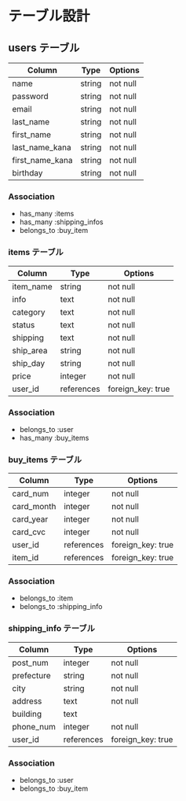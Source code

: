 # テーブル設計

## users テーブル

| Column          | Type   | Options   |
| --------------- | ------ | --------- |
| name            | string | not null  |
| password        | string | not null  |
| email           | string | not null  |
| last_name       | string | not null  |
| first_name      | string | not null  |
| last_name_kana  | string | not null  |
| first_name_kana | string | not null  |
| birthday        | string | not null  |

### Association
- has_many   :items
- has_many   :shipping_infos
- belongs_to :buy_item

### items テーブル

| Column     | Type       | Options            |
| ---------- | ---------- | ------------------ |
| item_name  | string     | not null           |
| info       | text       | not null           |
| category   | text       | not null           |
| status     | text       | not null           |
| shipping   | text       | not null           |
| ship_area  | string     | not null           |
| ship_day   | string     | not null           |
| price      | integer    | not null           |
| user_id    | references |  foreign_key: true |

### Association
- belongs_to :user
- has_many   :buy_items

### buy_items テーブル
| Column     | Type       | Options           |
| ---------- | ---------- | ----------------- |
| card_num   | integer    | not null          |
| card_month | integer    | not null          |
| card_year  | integer    | not null          |
| card_cvc   | integer    | not null          |
| user_id    | references | foreign_key: true |
| item_id    | references | foreign_key: true |

### Association
- belongs_to :item
- belongs_to :shipping_info

### shipping_info テーブル
| Column     | Type       | Options           |
| ---------- | ---------- | ----------------- |
| post_num   | integer    | not null          |
| prefecture | string     | not null          |
| city       | string     | not null          |
| address    | text       | not null          |
| building   | text       |                   |
| phone_num  | integer    | not null          |
| user_id    | references | foreign_key: true |

### Association
- belongs_to :user
- belongs_to :buy_item